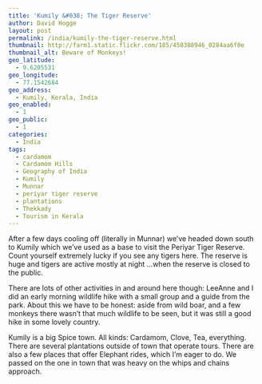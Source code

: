 ```yaml
---
title: 'Kumily &#038; The Tiger Reserve'
author: David Hogge
layout: post
permalink: /india/kumily-the-tiger-reserve.html
thumbnail: http://farm1.static.flickr.com/185/450388946_0284aa6f0e
thumbnail_alt: Beware of Monkeys!
geo_latitude:
  - 9.6205531
geo_longitude:
  - 77.1542684
geo_address:
  - Kumily, Kerala, India
geo_enabled:
  - 1
geo_public:
  - 1
categories:
  - India
tags:
  - cardamom
  - Cardamom Hills
  - Geography of India
  - Kumily
  - Munnar
  - periyar tiger reserve
  - plantations
  - Thekkady
  - Tourism in Kerala
---
```

After a few days cooling off (literally in Munnar) we&#8217;ve headed down south to Kumily which we&#8217;ve used as a base to visit the Periyar Tiger Reserve. Count yourself extremely lucky if you see any tigers here. The reserve is huge and tigers are active mostly at night &#8230;when the reserve is closed to the public.

There are lots of other activities in and around here though: LeeAnne and I did an early morning wildlife hike with a small group and a guide from the park. About this we have to be honest: aside from wild boar, and a few monkeys there wasn&#8217;t that much wildlife to be seen, but it was still a good hike in some lovely country.

Kumily is a big Spice town. All kinds: Cardamom, Clove, Tea, everything. There are several plantations outside of town that operate tours. There are also a few places that offer Elephant rides, which I&#8217;m eager to do. We passed on the one in town that was heavy on the whips and chains approach.